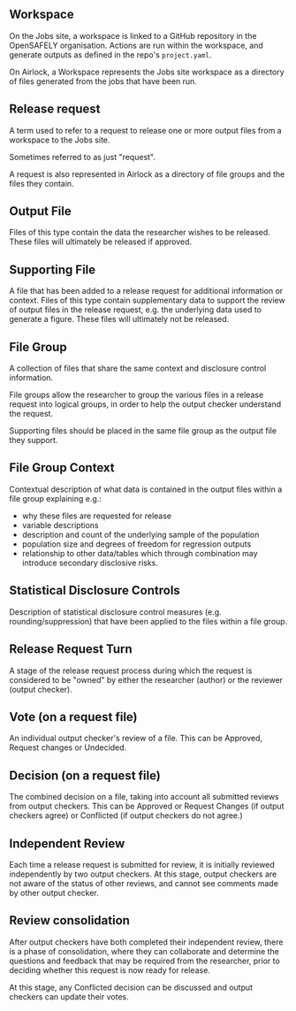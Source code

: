 ## Workspace

On the Jobs site, a workspace is linked to a GitHub repository in the OpenSAFELY organisation. Actions are run within the workspace, and generate outputs as defined in the repo's `project.yaml`.

On Airlock, a Workspace represents the Jobs site workspace as a directory of files
generated from the jobs that have been run.


## Release request

A term used to refer to a request to release one or more output files from a workspace to the Jobs site.

Sometimes referred to as just "request".

A request is also represented in Airlock as a directory of file groups and the files they contain.


## Output File

Files of this type contain the data the researcher wishes to be released. These files will ultimately be released if approved.


## Supporting File

A file that has been added to a release request for additional information or context. Files of this type contain supplementary data to support the review of output files in the release request, e.g. the underlying data used to generate a figure. These files will ultimately not be released.

## File Group

A collection of files that share the same context and disclosure control information.

File groups allow the researcher to group the various files in a release request
into logical groups, in order to help the output checker understand the request.

Supporting files should be placed in the same file group as the output file they support.


## File Group Context
Contextual description of what data is contained in the output files within a file group
explaining e.g.:

- why these files are requested for release
- variable descriptions
- description and count of the underlying sample of the population
- population size and degrees of freedom for regression outputs
- relationship to other data/tables which through combination may introduce secondary disclosive risks.


## Statistical Disclosure Controls

Description of statistical disclosure control measures (e.g. rounding/suppression) that have been
applied to the files within a file group.

## Release Request Turn

A stage of the release request process during which the request is considered to be "owned"
by either the researcher (author) or the reviewer (output checker). 

## Vote (on a request file)

An individual output checker's review of a file. This can be Approved,
Request changes or Undecided.

## Decision (on a request file)

The combined decision on a file, taking into account all submitted
reviews from output checkers. This can be Approved or Request Changes
(if output checkers agree) or Conflicted (if output checkers do not
agree.)

## Independent Review

Each time a release request is submitted for review, it is initially reviewed independently by two output checkers. At this stage, output checkers are not aware of the status of other 
reviews, and cannot see comments made by other output checker.

## Review consolidation

After output checkers have both completed their independent review, there is a phase of 
consolidation, where they can collaborate and determine the questions and feedback that
may be required from the researcher, prior to deciding whether this request is now ready
for release.

At this stage, any Conflicted decision can be discussed and output
checkers can update their votes. 
